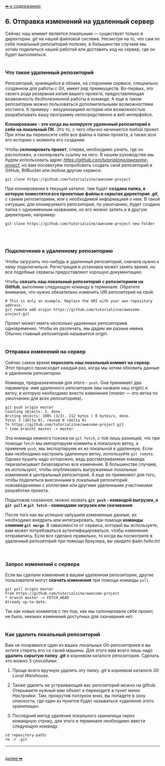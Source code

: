 [⬅  к содержанию](../readme.md)

## 6. Отправка изменений на удаленный сервер

Сейчас наш коммит является локальным — существует только в директории *.git* на нашей файловой системе. Несмотря на то, что сам по себе локальный репозиторий полезен, в большинстве случаев мы хотим поделиться нашей работой или доставить код на сервер, где он будет выполняться.
&nbsp;<br>
&nbsp;<br>

### Что такое удаленный репозиторий
Репозиторий, хранящийся в облаке, на стороннем сервисе, специально созданном для работы с Git, имеет ряд преимуществ. Во-первых, это своего рода резервная копия вашего проекта, предоставляющая возможность безболезненной работы в команде. А еще в таком репозитории можно пользоваться дополнительными возможностями хостинга. К примеру - визуализацией истории или возможностью разрабатывать вашу программу непосредственно в веб-интерфейсе.

**Клонирование - это когда вы копируете удаленный репозиторий к себе на локальный ПК**. Это то, с чего обычно начинается любой проект. При этом вы переносите себе все файлы и папки проекта, а также всю его историю с момента его создания. 

Чтобы **склонировать проект**, сперва, необходимо узнать, где он расположен, и скопировать ссылку на него. В нашем руководстве мы будем использовать адрес *https://github.com/tutorialzine/awesome-project*, но вам посоветуем попробовать создать свой репозиторий в GitHub, BitBucket или любом другом сервисе:
```
git clone https://github.com/tutorialzine/awesome-project
```

При клонировании в текущий каталог, там будет **создана папка, в которую поместятся все проектные файлы и скрытая директория *.git***, с самим репозиторием, или с необходимой информацией о нем. В такой ситуации, для клонируемого репозитория, по умолчанию, будет создана папка с одноименным названием, но его можно залить и в другую директорию, например:
```
git clone https://github.com/tutorialzine/awesome-project new-folder
```
&nbsp;<br>
&nbsp;<br>
### Подключение к удаленному репозиторию
Чтобы загрузить что-нибудь в удаленный репозиторий, сначала нужно к нему подключиться. Регистрация и установка может занять время, но все подобные сервисы предоставляют хорошую документацию.

Чтобы **связать наш локальный репозиторий с репозиторием на GitHub**, выполним следующую команду в терминале. Обратите внимание, что нужно обязательно изменить URI репозитория на свой.
```
# This is only an example. Replace the URI with your own repository address.
git remote add origin https://github.com/tutorialzine/awesome-project.git
```

Проект может иметь несколько удаленных репозиториев одновременно. Чтобы их различать, мы дадим им разные имена. Обычно главный репозиторий называется *origin*.
&nbsp;<br>
&nbsp;<br>

### Отправка изменений на сервер
Сейчас самое время **переслать наш локальный коммит на сервер**. Этот процесс происходит каждый раз, когда мы хотим обновить данные в удаленном репозитории.

Команда, предназначенная для этого - `push`. Она принимает два параметра: имя удаленного репозитория (мы назвали наш *origin*) и ветку, в которую необходимо внести изменения (*master* — это ветка по умолчанию для всех репозиториев).
```
git push origin master
Counting objects: 3, done.
Writing objects: 100% (3/3), 212 bytes | 0 bytes/s, done.
Total 3 (delta 0), reused 0 (delta 0)
To https://github.com/tutorialzine/awesome-project.git
* [new branch] master -> master
```

Эта команда немного похожа на `git fetch`, с той лишь разницей, что при помощи `fetch` мы импортируем коммиты в локальную ветку, а применив `push`, мы экспортируем их из локальной в удаленную. Если вам необходимо настроить удаленную ветку, используйте `git remote`. Однако пушить надо осторожно, ведь рассматриваемая команда перезаписывает безвозвратно все изменения. В большинстве случаев, ее используют, чтобы опубликовать выгружаемые локальные изменения в центральный репозиторий. А еще ее применяют для того, чтобы поделиться внесенными в локальный репозиторий нововведениями с коллегами или другими удаленными участниками разработки проекта. 

Подытожив сказанное, можно назвать **`git push` - командой выгрузки, а `git pull` и `git fetch` - командами загрузки или скачивания**. 

После того как вы успешно запушили измененные данные, их необходимо внедрить или интегрировать, при помощи **команды слияния `git merge`**.
В зависимости от сервиса, который вы используете, вам может потребоваться аутентифицироваться, чтобы изменения отправились. Если все сделано правильно, то когда вы посмотрите в удаленный репозиторий при помощи браузера, вы увидите файл *hello.txt*
&nbsp;<br>
&nbsp;<br>

### Запрос изменений с сервера

Если вы сделали изменения в вашем удаленном репозитории, другие пользователи могут **скачать изменения** при помощи команды `pull`.
```
git pull origin master
From https://github.com/tutorialzine/awesome-project
* branch master -> FETCH_HEAD
Already up-to-date.
```

Так как новых коммитов с тех пор, как мы склонировали себе проект, не было, никаких изменений доступных для скачивания нет.
&nbsp;<br>
&nbsp;<br>

### Как удалить локальный репозиторий
Вам не понравился один из ваших локальных Git-репозиториев и вы хотите стереть его со своей машины. Для этого вам всего лишь надо **удалить скрытую папку *.git*** в корневом каталоге репозитория. Сделать это можно 3 способами:

1. Проще всего вручную удалить эту папку *.git* в корневом каталоге *Git Local Warehouse*.

2. Также удалить не устраивающий вас репозиторий можно на github. Открываете нужный вам объект и переходите в пункт меню *Настройки*. Там, прокрутив ползунок вниз, вы попадете в зону опасности, где один из пунктов будет называться «удаление этого хранилища».

3. Последний метод удаления локального хранилища через командную строку, для этого в терминале необходимо ввести следующую команду:
```
cd repository-path/
rm -r .git
```

---
&nbsp;<br>
[далее  ➡](branch.md)